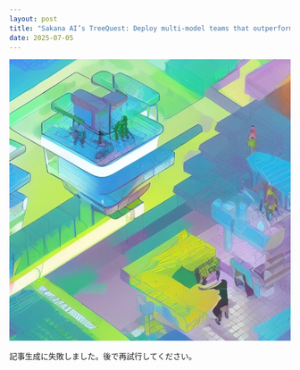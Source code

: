 ```yaml
---
layout: post
title: "Sakana AI’s TreeQuest: Deploy multi-model teams that outperform individual LLMs by 30%"
date: 2025-07-05
---
```


![記事画像](assets/images/20250705_ai.png)

記事生成に失敗しました。後で再試行してください。
